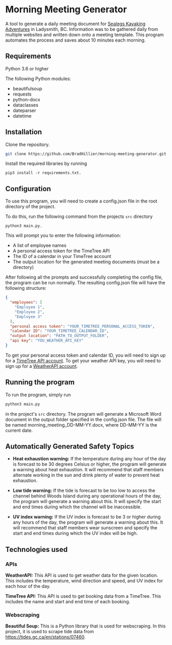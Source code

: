 # Morning Meeting Generator

A tool to generate a daily meeting document for [Sealegs
Kayaking Adventures](https://sealegskayaking.com) in Ladysmith, BC.
Information was to be gathered daily from multiple websites and written down
onto a meeting template.  This program automates the process and saves about 10
minutes each morning.  

## Requirements

Python 3.6 or higher

The following Python modules:
- beautifulsoup
- requests
- python-docx
- dataclasses
- dateparser
- datetime


## Installation

Clone the repository.     
```bash
git clone https://github.com/BradHillier/morning-meeting-generator.git
```
Install the required libraries by running 
```
pip3 install -r requirements.txt.
```

## Configuration

To use this program, you will need to create a config.json file in the root directory of the project.

To do this, run the following command from the projects `src` directory

```
python3 main.py. 
```

This will prompt you to enter the following information:

- A list of employee names
- A personal access token for the TimeTree API
- The ID of a calendar in your TimeTree account
- The output location for the generated meeting documents (must be a directory)

After following all the prompts and successfully completing the config file, the program can be run normally. The resulting config.json file will have the following structure:

```json
{
  "employees": [
    "Employee 1",
    "Employee 2",
    "Employee 3"
  ],
  "personal access token": "YOUR_TIMETREE_PERSONAL_ACCESS_TOKEN",
  "calendar ID": "YOUR_TIMETREE_CALENDAR_ID",
  "output location": "PATH_TO_OUTPUT_FOLDER",
  "api key": "YOU_WEATHER_API_KEY"
}
```
To get your personal access token and calendar ID, you will need to sign up for a [TimeTree API account](https://developers.timetreeapp.com/en/docs/api/overview). To get your weather API key, you will need to sign up for a [WeatherAPI account](https://www.weatherapi.com).

## Running the program

To run the program, simply run 
```bash
python3 main.py
```
in the project's `src` directory. The program will generate a Microsoft Word document in the output folder specified in the config.json file. The file will be named morning_meeting_DD-MM-YY.docx, where DD-MM-YY is the current date.
    
## Automatically Generated Safety Topics

- **Heat exhaustion warning:** If the temperature during any hour of the day is forecast to be 30 degrees Celsius or higher, the program will generate a warning about heat exhaustion. It will recommend that staff members alternate working in the sun and drink plenty of water to prevent heat exhaustion.

- **Low tide warning:** If the tide is forecast to be too low to access the channel behind Woods Island during any operational hours of the day, the program will generate a warning about this. It will specify the start and end times during which the channel will be inaccessible.

- **UV index warning:** If the UV index is forecast to be 3 or higher during any hours of the day, the program will generate a warning about this. It will recommend that staff members wear sunscreen and specify the start and end times during which the UV index will be high.

## Technologies used

### APIs

**WeatherAPI:** This API is used to get weather data for the given location. This includes the temperature, wind direction and speed, and UV index for each hour of the day.

**TimeTree API:** This API is used to get booking data from a TimeTree. This includes the name and start and end time of each booking.

### Webscraping

**Beautiful Soup:** This is a Python library that is used for webscraping. In this project, it is used to scrape tide data from https://tides.gc.ca/en/stations/07460.


